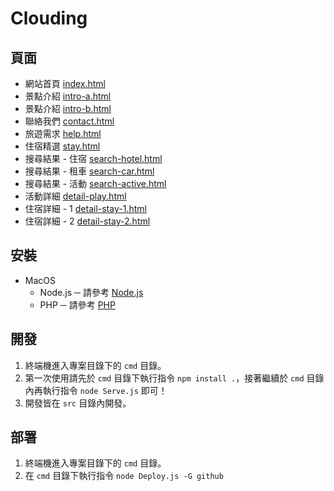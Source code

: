 # Clouding

## 頁面
* 網站首頁 [index.html](https://comdan66.github.io/clouding/index.html)
* 景點介紹 [intro-a.html](https://comdan66.github.io/clouding/intro-a.html)
* 景點介紹 [intro-b.html](https://comdan66.github.io/clouding/intro-b.html)
* 聯絡我們 [contact.html](https://comdan66.github.io/clouding/contact.html)
* 旅遊需求 [help.html](https://comdan66.github.io/clouding/help.html)
* 住宿精選 [stay.html](https://comdan66.github.io/clouding/stay.html)
* 搜尋結果 - 住宿 [search-hotel.html](https://comdan66.github.io/clouding/search-hotel.html)
* 搜尋結果 - 租車 [search-car.html](https://comdan66.github.io/clouding/search-car.html)
* 搜尋結果 - 活動 [search-active.html](https://comdan66.github.io/clouding/search-active.html)
* 活動詳細 [detail-play.html](https://comdan66.github.io/clouding/detail-play.html)
* 住宿詳細 - 1 [detail-stay-1.html](https://comdan66.github.io/clouding/detail-stay-1.html)
* 住宿詳細 - 2 [detail-stay-2.html](https://comdan66.github.io/clouding/detail-stay-2.html)

## 安裝
  * MacOS
    * Node.js ─ 請參考 [Node.js](https://www.ioa.tw/macOS/Node.js.html)
    * PHP ─ 請參考 [PHP](https://www.ioa.tw/macOS/PHP.html)

## 開發

1. 終端機進入專案目錄下的 `cmd` 目錄。
2. 第一次使用請先於 `cmd` 目錄下執行指令 `npm install .`，接著繼續於 `cmd` 目錄內再執行指令 `node Serve.js` 即可！
3. 開發皆在 `src` 目錄內開發。

## 部署

1. 終端機進入專案目錄下的 `cmd` 目錄。
2. 在 `cmd` 目錄下執行指令 `node Deploy.js -G github`
